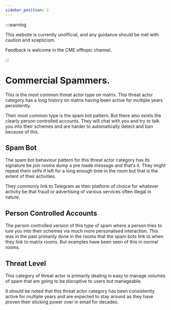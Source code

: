 ```yaml
---
sidebar_position: 1
---
```


:::warning

This website is currently unofficial, and any guidance should be met
with caution and scepticism.

Feedback is welcome in the CME offtopic channel.

:::

# Commercial Spammers.

This is the most common threat actor type on matrix. This threat actor category
has a long history on matrix having been active for multiple years persistently.

Their most common type is the spam bot pattern. But there also exists the clearly
person controlled accounts. They will chat with you and try to talk you into their
schemes and are harder to automatically detect and ban because of this.

## Spam Bot

The spam bot behaviour pattern for this threat actor category has its signature be join
rooms dump a pre made message and that's it. They might repeat them selfs if left for a
long enough time in the room but that is the extent of their activities.

They commonly link to Telegram as their platform of choice for whatever activity be that
fraud or advertising of various services often illegal in nature.

## Person Controlled Accounts

The person controlled version of this type of spam where a person tries to lure you into their
schemes via much more personalised interaction. This was in the past primarily done in the rooms
that the spam bots link to when they link to matrix rooms. But examples have been seen of this
in normal rooms.

## Threat Level

This category of threat actor is primarily dealing in easy to manage volumes of spam that are going
to be disruptive to users but manageable.

It should be noted that this threat actor category has been consistently active for multiple years
and are expected to stay around as they have proven their sticking power over in email for decades.

